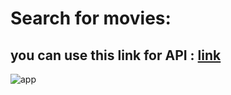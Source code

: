 # Search for movies:

## you can use this link for API : [link](http://www.omdbapi.com)

![app](https://user-images.githubusercontent.com/91760639/188914613-8efcdd06-504f-4bd2-bd23-c5bd124ab8ee.jpg)
